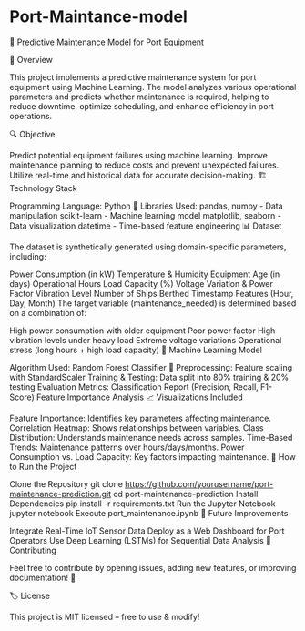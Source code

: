 # Port-Maintance-model
🚢 Predictive Maintenance Model for Port Equipment

📌 Overview

This project implements a predictive maintenance system for port equipment using Machine Learning. The model analyzes various operational parameters and predicts whether maintenance is required, helping to reduce downtime, optimize scheduling, and enhance efficiency in port operations.

🔍 Objective

Predict potential equipment failures using machine learning.
Improve maintenance planning to reduce costs and prevent unexpected failures.
Utilize real-time and historical data for accurate decision-making.
🏗 Technology Stack

Programming Language: Python 🐍
Libraries Used:
pandas, numpy - Data manipulation
scikit-learn - Machine learning model
matplotlib, seaborn - Data visualization
datetime - Time-based feature engineering
📊 Dataset

The dataset is synthetically generated using domain-specific parameters, including:

Power Consumption (in kW)
Temperature & Humidity
Equipment Age (in days)
Operational Hours
Load Capacity (%)
Voltage Variation & Power Factor
Vibration Level
Number of Ships Berthed
Timestamp Features (Hour, Day, Month)
The target variable (maintenance_needed) is determined based on a combination of:

High power consumption with older equipment
Poor power factor
High vibration levels under heavy load
Extreme voltage variations
Operational stress (long hours + high load capacity)
🤖 Machine Learning Model

Algorithm Used: Random Forest Classifier 🌲
Preprocessing: Feature scaling with StandardScaler
Training & Testing: Data split into 80% training & 20% testing
Evaluation Metrics:
Classification Report (Precision, Recall, F1-Score)
Feature Importance Analysis
📈 Visualizations Included

Feature Importance: Identifies key parameters affecting maintenance.
Correlation Heatmap: Shows relationships between variables.
Class Distribution: Understands maintenance needs across samples.
Time-Based Trends: Maintenance patterns over hours/days/months.
Power Consumption vs. Load Capacity: Key factors impacting maintenance.
🚀 How to Run the Project

Clone the Repository
git clone https://github.com/yourusername/port-maintenance-prediction.git
cd port-maintenance-prediction
Install Dependencies
pip install -r requirements.txt
Run the Jupyter Notebook
jupyter notebook
Execute port_maintenance.ipynb
🔮 Future Improvements

Integrate Real-Time IoT Sensor Data
Deploy as a Web Dashboard for Port Operators
Use Deep Learning (LSTMs) for Sequential Data Analysis
🤝 Contributing

Feel free to contribute by opening issues, adding new features, or improving documentation! 🎉

🏷 License

This project is MIT licensed – free to use & modify!
